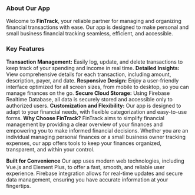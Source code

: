 ### About Our App
Welcome to **FinTrack**, your reliable partner for managing and organizing financial transactions with ease. Our app is designed to make personal and small business financial tracking seamless, efficient, and accessible.

### Key Features
**Transaction Management:** Easily log, update, and delete transactions to keep track of your spending and income in real time.
**Detailed Insights:** View comprehensive details for each transaction, including amount, description, payer, and date.
**Responsive Design:** Enjoy a user-friendly interface optimized for all screen sizes, from mobile to desktop, so you can manage finances on the go.
**Secure Cloud Storage:** Using Firebase Realtime Database, all data is securely stored and accessible only to authorized users.
**Customization and Flexibility:** Our app is designed to adapt to your financial needs, with flexible categorization and easy-to-use forms.
**Why Choose FinTrack?**
FinTrack aims to simplify financial management by providing a clear overview of your finances and empowering you to make informed financial decisions. Whether you are an individual managing personal finances or a small business owner tracking expenses, our app offers tools to keep your finances organized, transparent, and within your control.

**Built for Convenience**
Our app uses modern web technologies, including Vue.js and Element Plus, to offer a fast, smooth, and reliable user experience. Firebase integration allows for real-time updates and secure data management, ensuring you have accurate information at your fingertips.